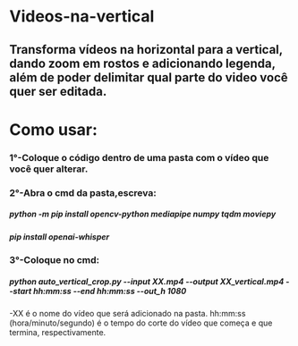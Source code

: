 # Videos-na-vertical
Transforma vídeos na horizontal para a vertical, dando zoom em rostos e adicionando legenda, além de poder delimitar qual parte do video você quer ser editada.
---
# Como usar:
### 1°-Coloque o código dentro de uma pasta com o vídeo que você quer alterar.
### 2°-Abra o cmd da pasta,escreva:
##### python -m pip install opencv-python mediapipe numpy tqdm moviepy
##### pip install openai-whisper
### 3°-Coloque no cmd:
##### python auto_vertical_crop.py --input XX.mp4 --output XX_vertical.mp4 --start hh:mm:ss --end hh:mm:ss --out_h 1080
-XX é o nome do vídeo que será adicionado na pasta. hh:mm:ss (hora/minuto/segundo) é o tempo do corte do vídeo que começa e que termina, respectivamente.
